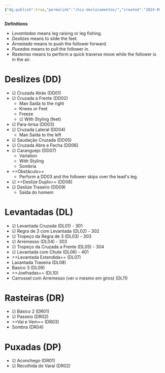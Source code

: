 ```yaml
---
{"dg-publish":true,"permalink":"/kiz-deslocamentos/","created":"2024-09-19T15:34:00.951-04:00","updated":"2024-10-10T12:37:50.836-04:00"}
---
```



**Definitions**
- *Levantadas* means leg raising or leg fishing.
- *Deslizes* means to slide the feet.
- *Arrastada* means to push the follower forward.
- *Puxadas* means to pull the follower in.
- *Rasteiras* means to perform a quick traverse move while the follower is in the air.

# Deslizes (DD)

- ☑ Cruzada Atrás (DD01)
- ☑ Cruzada a Frente (DD02)
	- Man Saída to the right
	- Knees or Feet
	- Freeze
	- ☑ With Styling (feet)
- ☑ Para-brisa (DD03)
- ☑ Cruzada Lateral (DD04)
	- Man Saída to the left
- ☑ Saudação Cruzada (DD05)
- ☑ Cruzada Abre e Fecha (DD06)
- ☑ Caranguejo (DD07)
	- Variation
	- With Styling
	- Sombria
- ==Obstáculo==
	- Perform a DD03 and the follower skips over the lead's leg.
- ☑ ==Deslize Duplo== (DD08)
- ☑ Deslize Traseiro (DD09)
	- Saída do homem

# Levantadas (DL)

- ☑ Levantada Cruzada (DL01) - 301
- ☑ Regra de 3 com Levantada (DL02) - 302
- ☑ Tropeço da Regra de 3 (DL03) - 303
- ☑ Arremesso (DL04) - 303
- ☑ Tropeço da Cruzada a Frente (DL05) - 304
- ☑ Levantada com Chute (DL06) - 401
- ==Levantada Extendida== (DL07)
- Lavantada Traseira (DL08)
- Basico 3 (DL09)
- ==Joelhadas== (DL10)
- Carrossel com Arremesso (ver o mesmo em giros) (DL11)

# Rasteiras (DR)

- ☑ Básico 2 (DR01)
- ☑ Passeio (DR02)
- ==Vai e Vem== (DR03)
- Sombra (DR04)

# Puxadas (DP)

- ☑ Aconchego (DR01)
- ☑ Recolhida do Varal (DR02)
